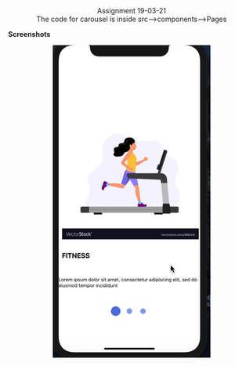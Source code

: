 <div align='center'>Assignment 19-03-21</div>
<div align='center'>The code for carousel is inside src-->components-->Pages</div>

**Screenshots**

<div align='center'>

![First](./src/assets/carousel.gif)

</div>
